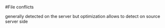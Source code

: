 ﻿#File conflicts


generally detected on the server but optimization allows to detect on source server side